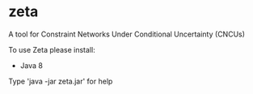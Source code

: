 # zeta
A tool for Constraint Networks Under Conditional Uncertainty (CNCUs)

To use Zeta please install:
- Java 8

Type 'java -jar zeta.jar' for help
